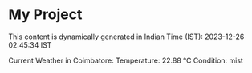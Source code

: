 # My Project

This content is dynamically generated in Indian Time (IST): 2023-12-26 02:45:34 IST


Current Weather in Coimbatore:
Temperature: 22.88 °C
Condition: mist

